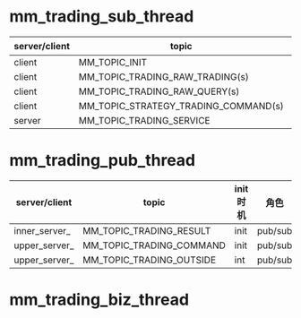 # mm_trading_sub_thread

| server/client | topic                                | init时机   | 角色    |
| ------------- | ------------------------------------ | ---------- | ------- |
| client        | MM_TOPIC_INIT                        | init       | pub/sub |
| client        | MM_TOPIC_TRADING_RAW_TRADING(s)      | start_work | pub/sub |
| client        | MM_TOPIC_TRADING_RAW_QUERY(s)        | start_work | req/rsp |
| client        | MM_TOPIC_STRATEGY_TRADING_COMMAND(s) | start_work | pub/sub |
| server        | MM_TOPIC_TRADING_SERVICE             | start_work | req/rsp |



# mm_trading_pub_thread

| server/client | topic                    | init时机 | 角色    |
| ------------- | ------------------------ | -------- | ------- |
| inner_server_ | MM_TOPIC_TRADING_RESULT  | init     | pub/sub |
| upper_server_ | MM_TOPIC_TRADING_COMMAND | init     | pub/sub |
| upper_server_ | MM_TOPIC_TRADING_OUTSIDE | int      | pub/sub |



# mm_trading_biz_thread